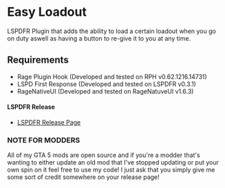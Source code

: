 # Easy Loadout

LSPDFR Plugin that adds the ability to load a certain loadout when you go on duty aswell as having a button to re-give it to you at any time.

## Requirements

* Rage Plugin Hook (Developed and tested on RPH v0.62.1216.14731)
* LSPD First Response (Developed and tested on LSPDFR v0.3.1)
* RageNativeUI (Developed and tested on RageNatuveUI v1.6.3)

#### LSPDFR Release

* [LSPDFR Release Page](http://www.lcpdfr.com/files/file/17259-easy-loadout/)


### NOTE FOR MODDERS

All of my GTA 5 mods are open source and if you're a modder that's wanting to either update an old mod that I've stopped updating or put your own spin on it feel free to use my code! I just ask that you simply give me some sort of credit somewhere on your release page!